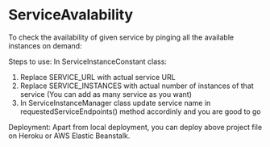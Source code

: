 # ServiceAvalability
To check the availability of given service by pinging all the available instances on demand:


Steps to use:
In ServiceInstanceConstant class:
1. Replace  SERVICE_URL with actual service URL
2. Replace SERVICE_INSTANCES with actual number of instances of that service
(You can add as many service as you want)
3. In ServiceInstanceManager class update service name in requestedServiceEndpoints() method accordinly and you are good to go

Deployment:
Apart from local deployment, you can deploy above project file on Heroku or AWS Elastic Beanstalk.
